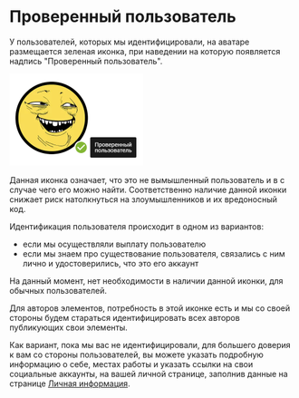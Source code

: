 # Проверенный пользователь

У пользователей, которых мы идентифицировали, на аватаре размещается зеленая иконка, при наведении на которую появляется надпись "Проверенный пользователь".

<div class="center">
    <img style="width:236px;" src="./1.png">
</div>

Данная иконка означает, что это не вымышленный пользователь и в с случае чего его можно найти. Соответственно наличие данной иконки снижает риск натолкнуться на злоумышленников и их вредоносный код.

Идентификация пользователя происходит в одном из вариантов:

* если мы осуществляли выплату пользователю
* если мы знаем про существование пользователя, связались с ним лично и удостоверились, что это его аккаунт

На данный момент, нет необходимости в наличии данной иконки, для обычных пользователей. 

Для авторов элементов, потребность в этой иконке есть и мы со своей стороны будем 
стараться идентифицировать всех авторов публикующих свои элементы.

Как вариант, пока мы вас не идентифицировали, для большего доверия к вам со стороны пользователей, вы можете указать подробную информацию о себе, местах работы и указать ссылки на свои социальные аккаунты, на вашей личной странице, заполнив данные на странице [Личная информация](https://elements.01.ht/account/personal).